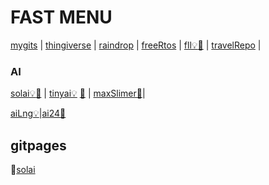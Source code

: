 # FAST MENU
[mygits](./mygits.md) |
[thingiverse](https://www.thingiverse.com/solov/designs) |
[raindrop](https://raindrop.io/0xsol) |
[freeRtos](https://github.com/SOLEROM/freeRtosPlay) | 
[fll💡](https://github.com/SOLEROM/fll)[🔖](https://solerom.github.io/fll/readme.html) |
[travelRepo](https://vzsolov.github.io/) | 

### AI
[solai💡](https://github.com/SOLEROM/solai)[🔖](https://solerom.github.io/solai/) |
[tinyai💡](https://github.com/SOLEROM/tinyai) [🔖](https://github.com/SOLEROM/tinyai/wiki) | [maxSlimer🔖](https://solerom.github.io/maxSlimer/readme.html)|

[aiLng💡](https://github.com/SOLEROM/aiLng)|[ai24📛](https://github.com/SOLEROM/ai24)

## gitpages
🔖[solai](https://solerom.github.io/solai)
